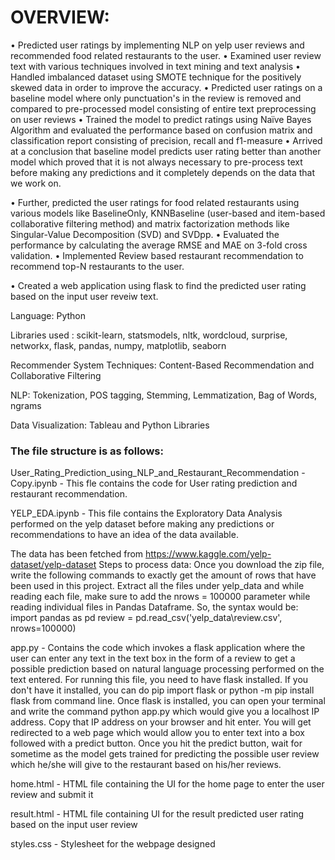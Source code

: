# OVERVIEW:

• Predicted user ratings by implementing NLP on yelp user reviews and recommended food related restaurants to the user. 
• Examined user review text with various techniques involved in text mining and text analysis
• Handled imbalanced dataset using SMOTE technique for the positively skewed data in order to improve the accuracy. 
• Predicted user ratings on a baseline model where only punctuation's in the review is removed and compared to pre-processed model consisting of entire text preprocessing on user reviews
• Trained the model to predict ratings using Naïve Bayes Algorithm and evaluated the performance based on confusion matrix and classification report consisting of precision, recall and f1-measure
• Arrived at a conclusion that baseline model predicts user rating better than another model which proved that it is not always necessary to pre-process text before making any predictions and it completely depends on the data that we work on.

• Further, predicted the user ratings for food related restaurants using various models like BaselineOnly, KNNBaseline (user-based and item-based collaborative filtering method) and matrix factorization methods like Singular-Value Decomposition (SVD) and SVDpp. 
• Evaluated the performance by calculating the average RMSE and MAE on 3-fold cross validation. 
• Implemented Review based restaurant recommendation to recommend top-N restaurants to the user.

• Created a web application using flask to find the predicted user rating based on the input user reveiw text.

Language: Python

Libraries used : scikit-learn, statsmodels, nltk, wordcloud, surprise, networkx, flask, pandas, numpy, matplotlib, seaborn

Recommender System Techniques: Content-Based Recommendation and Collaborative Filtering

NLP: Tokenization, POS tagging, Stemming, Lemmatization, Bag of Words, ngrams

Data Visualization: Tableau and Python Libraries

### The file structure is as follows: 
User_Rating_Prediction_using_NLP_and_Restaurant_Recommendation - Copy.ipynb - This fle contains the code for User rating prediction and restaurant recommendation.

YELP_EDA.ipynb - This file contains the Exploratory Data Analysis performed on the yelp dataset before making any predictions or recommendations to have an idea of the data available.

The data has been fetched from https://www.kaggle.com/yelp-dataset/yelp-dataset 
Steps to process data:
Once you download the zip file, write the following commands to exactly get the amount of rows that have been used in this project.
Extract all the files under yelp_data and while reading each file, make sure to add the nrows = 100000 parameter while reading individual files in Pandas Dataframe. So, the syntax would be: import pandas as pd review = pd.read_csv('yelp_data\review.csv', nrows=100000) 

app.py - Contains the code which invokes a flask application where the user can enter any text in the text box in the form of a review to get a possible prediction based on natural language processing performed on the text entered. For running this file, you need to have flask installed. If you don't have it installed, you can do pip import flask or python -m pip install flask from command line. Once flask is installed, you can open your terminal and write the command python app.py which would give you a localhost IP address. Copy that IP address on your browser and hit enter. You will get redirected to a web page which would allow you to enter text into a box followed with a predict button. Once you hit the predict button, wait for sometime as the model gets trained for predicting the possible user review which he/she will give to the restaurant based on his/her reviews.

home.html - HTML file containing the UI for the home page to enter the user review and submit it

result.html - HTML file containing UI for the result predicted user rating based on the input user review

styles.css - Stylesheet for the webpage designed
